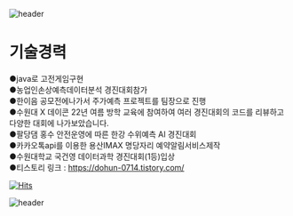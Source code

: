 ![header](https://capsule-render.vercel.app/api?)



# 기술경력  
●java로 고전게임구현  
●농업인손상예측데이터분석 경진대회참가  
●한이음 공모전에나가서 주가예측 프로젝트를 팀장으로 진행  
●수원대 X 데이콘 22년 여름 방학 교육에 참여하여 여러 경진대회의 코드를 리뷰하고 다양한 대회에 나가보았습니다.  
●팔당댐 홍수 안전운영에 따른 한강 수위예측 AI 경진대회  
●카카오톡api를 이용한 용산IMAX 명당자리 예약알림서비스제작  
●수원대학교 국건영 데이터과학 경진대회(1등)입상  
●티스토리 링크 : https://dohun-0714.tistory.com/  


[![Hits](https://hits.seeyoufarm.com/api/count/incr/badge.svg?url=https%3A%2F%2Fgithub.com%2Fdohun-mat&count_bg=%2379C83D&title_bg=%23555555&icon=&icon_color=%23E7E7E7&title=hits&edge_flat=false)](https://hits.seeyoufarm.com)

![header](https://capsule-render.vercel.app/api?type=wave&color=auto&height=300&section=header&text=capsule%20render&fontSize=90)
